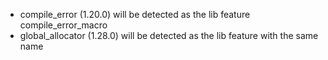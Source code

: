* compile_error (1.20.0) will be detected as the lib feature compile_error_macro
* global_allocator (1.28.0) will be detected as the lib feature with the same name
